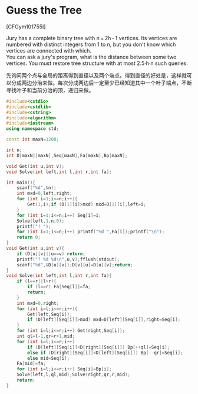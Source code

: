# Guess the Tree
[CFGym101755I]

Jury has a complete binary tree with n = 2h - 1 vertices. Its vertices are numbered with distinct integers from 1 to n, but you don't know which vertices are connected with which.  
You can ask a jury's program, what is the distance between some two vertices. You must restore tree structure with at most 2.5·h·n such queries.

先询问两个点与全局的距离得到直径以及两个端点。得到直径的好处是，这样就可以分成两边分治来做。每次分成两边后一定至少已经知道其中一个叶子端点，不断寻找叶子和当前分治的顶，递归来做。

```cpp
#include<cstdio>
#include<cstdlib>
#include<cstring>
#include<algorithm>
#include<iostream>
using namespace std;

const int maxN=1200;

int n;
int D[maxN][maxN],Seq[maxN],Fa[maxN],Bp[maxN];

void Get(int u,int v);
void Solve(int left,int l,int r,int fa);

int main(){
    scanf("%d",&n);
    int mxd=0,left,right;
    for (int i=1;i<=n;i++){
        Get(1,i);if (D[1][i]>mxd) mxd=D[1][i],left=i;
    }
    for (int i=1;i<=n;i++) Seq[i]=i;
    Solve(left,1,n,0);
    printf("! ");
    for (int i=1;i<=n;i++) printf("%d ",Fa[i]);printf("\n");
    return 0;
}
void Get(int u,int v){
    if (D[u][v]||u==v) return;
    printf("? %d %d\n",u,v);fflush(stdout);
    scanf("%d",&D[u][v]);D[v][u]=D[u][v];return;
}
void Solve(int left,int l,int r,int fa){
    if (l==r||l>r){
        if (l==r) Fa[Seq[l]]=fa;
        return;
    }
    int mxd=0,right;
    for (int i=l;i<=r;i++){
        Get(left,Seq[i]);
        if (D[left][Seq[i]]>mxd) mxd=D[left][Seq[i]],right=Seq[i];
    }
    for (int i=l;i<=r;i++) Get(right,Seq[i]);
    int ql=l-1,qr=r+1,mid;
    for (int i=l;i<=r;i++)
        if (D[left][Seq[i]]<D[right][Seq[i]]) Bp[++ql]=Seq[i];
        else if (D[right][Seq[i]]<D[left][Seq[i]]) Bp[--qr]=Seq[i];
        else mid=Seq[i];
    Fa[mid]=fa;
    for (int i=l;i<=r;i++) Seq[i]=Bp[i];
    Solve(left,l,ql,mid);Solve(right,qr,r,mid);
    return;
}
```
